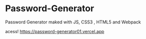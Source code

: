 # Password-Generator
Password Generator maked with JS, CSS3 , HTML5 and Webpack

acess! https://password-generator01.vercel.app
